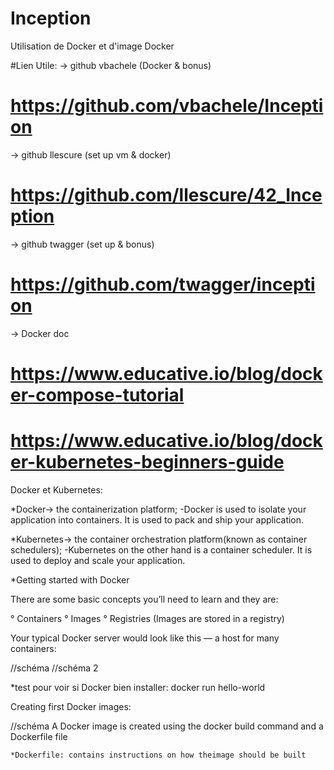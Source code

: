 # Inception
Utilisation de Docker et d'image Docker

#Lien Utile:
 -> github vbachele (Docker & bonus)
# https://github.com/vbachele/Inception
  -> github llescure (set up vm & docker)
# https://github.com/llescure/42_Inception
  -> github twagger (set up & bonus)
# https://github.com/twagger/inception
  -> Docker doc
# https://www.educative.io/blog/docker-compose-tutorial
# https://www.educative.io/blog/docker-kubernetes-beginners-guide

Docker et Kubernetes:

  *Docker-> the containerization platform;
    -Docker is used to isolate your application into containers. It is used to pack and ship your application.

  *Kubernetes-> the container orchestration platform(known as container schedulers);
    -Kubernetes on the other hand is a container scheduler. It is used to deploy and scale your application.

*Getting started with Docker

  There are some basic concepts you’ll need to learn and they are:

   ° Containers
   ° Images
   ° Registries (Images are stored in a registry)


Your typical Docker server would look like this — a host for many containers:

  //schéma
  //schéma 2

  *test pour voir si Docker bien installer:
    docker run hello-world

Creating first Docker images:

  //schéma
  A Docker image is created using the docker build command and a Dockerfile file
  
    *Dockerfile: contains instructions on how theimage should be built